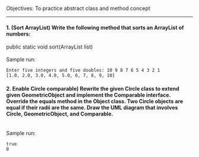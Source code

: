###
Objectives: To practice abstract class and method concept
___
#### 1. (Sort ArrayList) Write the following method that sorts an ArrayList of numbers:

public static void sort(ArrayList<Number> list)<br>
 <br>
 Sample run:
  ```{java}
  Enter five integers and five doubles: 10 9 8 7 6 5 4 3 2 1
[1.0, 2.0, 3.0, 4.0, 5.0, 6, 7, 8, 9, 10]
  ```


#### 2. Enable Circle comparable) Rewrite the given Circle class to extend given GeometricObject and implement the Comparable interface. Override the equals method in the Object class. Two Circle objects are equal if their radii are the same. Draw the UML diagram that involves Circle, GeometricObject, and Comparable.
<br> Sample run:
 ```
true
0
 ```

